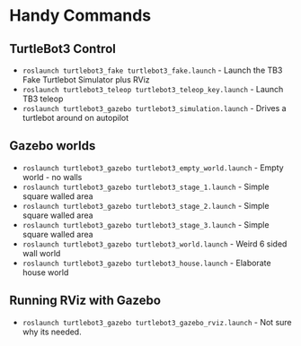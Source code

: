 # Handy Commands

## TurtleBot3 Control

* `roslaunch turtlebot3_fake turtlebot3_fake.launch` - Launch the TB3 Fake Turtlebot Simulator plus RViz
* `roslaunch turtlebot3_teleop turtlebot3_teleop_key.launch` - Launch TB3 teleop
* `roslaunch turtlebot3_gazebo turtlebot3_simulation.launch` - Drives a turtlebot around on autopilot

## Gazebo worlds

* `roslaunch turtlebot3_gazebo turtlebot3_empty_world.launch` - Empty world - no walls
* `roslaunch turtlebot3_gazebo turtlebot3_stage_1.launch` - Simple square walled area
* `roslaunch turtlebot3_gazebo turtlebot3_stage_2.launch` - Simple square walled area
* `roslaunch turtlebot3_gazebo turtlebot3_stage_3.launch` - Simple square walled area
* `roslaunch turtlebot3_gazebo turtlebot3_world.launch` - Weird 6 sided wall world
* `roslaunch turtlebot3_gazebo turtlebot3_house.launch` - Elaborate house world

## Running RViz with Gazebo

* `roslaunch turtlebot3_gazebo turtlebot3_gazebo_rviz.launch` - Not sure why its needed.